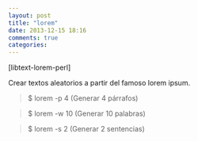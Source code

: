 ```yaml
---
layout: post
title: "lorem"
date: 2013-12-15 18:16
comments: true
categories: 
---
```

[libtext-lorem-perl]

Crear textos aleatorios a partir del famoso lorem ipsum.

>$ lorem -p 4 (Generar 4 párrafos)

>$ lorem -w 10 (Generar 10 palabras)

>$ lorem -s 2 (Generar 2 sentencias)


